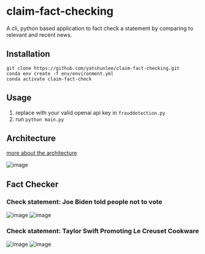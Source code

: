 # claim-fact-checking
A cli, python based application to fact check a statement by comparing to relevant and recent news.
## Installation
```
git clone https://github.com/yatshunlee/claim-fact-checking.git
conda env create -f env/environment.yml
conda activate claim-fact-check
```
## Usage
1. replace with your valid openai api key in `frauddetection.py`
2. run `python main.py`
## Architecture
[more about the architecture](https://yatshunlee.super.site/projects/llm-for-fact-checking)

![image](https://github.com/yatshunlee/claim-fact-checking/assets/69416199/2c6a94ca-9c95-4f64-9cee-346e188f337d)
## Fact Checker
### Check statement: Joe Biden told people not to vote
![image](https://github.com/yatshunlee/claim-fact-checking/assets/69416199/87ceed02-dafc-4d07-bec7-bb404efc0a3d)
![image](https://github.com/yatshunlee/claim-fact-checking/assets/69416199/ae35abcf-0955-4743-b743-753ec157887a)

### Check statement: Taylor Swift Promoting Le Creuset Cookware
![image](https://github.com/yatshunlee/claim-fact-checking/assets/69416199/b1cd6117-3410-4fd8-8f5a-2af6e04bed98)
![image](https://github.com/yatshunlee/claim-fact-checking/assets/69416199/78646f09-0061-41ea-84bc-b45eb7bc1aaf)
